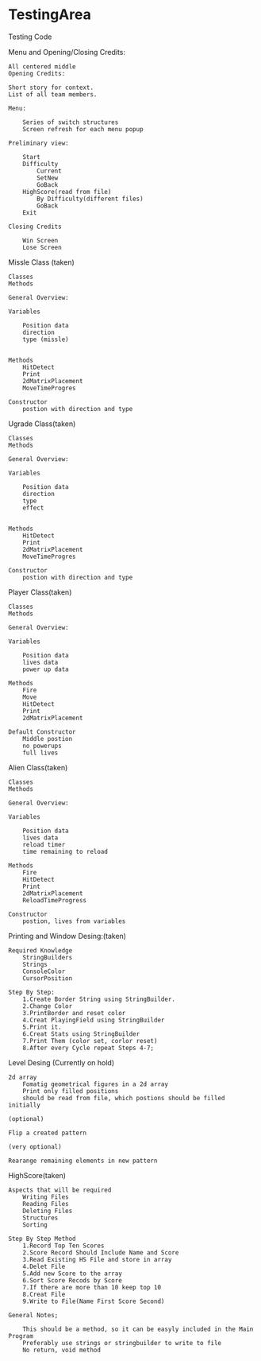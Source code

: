 # TestingArea
Testing Code

Menu and Opening/Closing Credits:

	All centered middle
	Opening Credits:
	
	Short story for context.
	List of all team members.
	
	Menu:
	
		Series of switch structures
		Screen refresh for each menu popup
	
	Preliminary view:
	
		Start
		Difficulty
			Current
			SetNew
			GoBack
		HighScore(read from file)
			By Difficulty(different files)
			GoBack
		Exit
	
	Closing Credits
	
		Win Screen
		Lose Screen


Missle Class (taken)

	Classes
	Methods
	
	General Overview:
	
	Variables
	
		Position data
		direction
		type (missle)
		
	
	Methods
		HitDetect
		Print
		2dMatrixPlacement
		MoveTimeProgres
	
	Constructor
		postion with direction and type
		
		

Ugrade Class(taken)

	Classes
	Methods
	
	General Overview:
	
	Variables
	
		Position data
		direction
		type
		effect
		
	
	Methods
		HitDetect
		Print
		2dMatrixPlacement
		MoveTimeProgres
	
	Constructor
		postion with direction and type
		
		
Player Class(taken)

	Classes
	Methods
	
	General Overview:
	
	Variables
	
		Position data
		lives data
		power up data
	
	Methods
		Fire
		Move
		HitDetect
		Print
		2dMatrixPlacement
	
	Default Constructor
		Middle postion
		no powerups
		full lives


Alien Class(taken)

	Classes
	Methods
	
	General Overview:
	
	Variables
	
		Position data
		lives data
		reload timer
		time remaining to reload
	
	Methods
		Fire
		HitDetect
		Print
		2dMatrixPlacement
		ReloadTimeProgress
	
	Constructor
		postion, lives from variables

Printing and Window Desing:(taken)

	Required Knowledge
		StringBuilders
		Strings
		ConsoleColor
		CursorPosition
	
	Step By Step:
		1.Create Border String using StringBuilder.
		2.Change Color
		3.PrintBorder and reset color
		4.Creat PlayingField using StringBuilder
		5.Print it.
		6.Creat Stats using StringBuilder
		7.Print Them (color set, corlor reset)
		8.After every Cycle repeat Steps 4-7;
		


Level Desing (Currently on hold)

	2d array
		Fomatig geometrical figures in a 2d array
		Print only filled positions
		should be read from file, which postions should be filled initially

	(optional)
	
	Flip a created pattern
	
	(very optional)
	
	Rearange remaining elements in new pattern

HighScore(taken)
	
	Aspects that will be required
		Writing Files
		Reading Files
		Deleting Files
		Structures
		Sorting
	
	Step By Step Method
		1.Record Top Ten Scores
		2.Score Record Should Include Name and Score
		3.Read Existing HS File and store in array
		4.Delet File
		5.Add new Score to the array
		6.Sort Score Recods by Score
		7.If there are more than 10 keep top 10
		8.Creat File
		9.Write to File(Name First Score Second)
		
	General Notes;
	
		This should be a method, so it can be easyly included in the Main Program
		Preferably use strings or stringbuilder to write to file
		No return, void method
